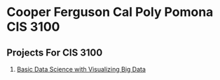 # Cooper Ferguson Cal Poly Pomona CIS 3100
 ## Projects For CIS 3100

 1. [Basic Data Science with Visualizing Big Data](https://github.com/CoopFerg/CIS3100/blob/main/Project_5_%26_6_Cooper_Ferguson.ipynb)  
